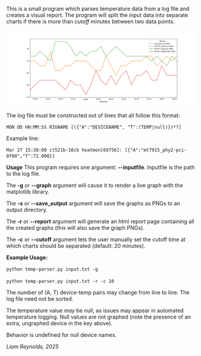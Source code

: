 This is a small program which parses temperature data from a log file and creates a visual report.
The program will split the input data into separate charts if there is more than *cutoff* minutes between two data points.

![Example graph](https://github.com/Counselor-Earl/Temperature-Graphing/blob/main/Temp_data_0.png)

The log file must be constructed out of lines that all follow this format:
~~~
MON DD HH:MM:SS RIGNAME [({"A":"DEVICENAME", "T":(TEMP|null)})*?]
~~~
Example line:
~~~
Mar 27 15:38:00 ct521b-18cb heatmon[69756]: [{"A":"mt7915_phy2-pci-0f00","T":72.000}]
~~~

**Usage**
This program requires one argument: **--inputfile**. Inputfile is the path to the log file.

The **-g** or **--graph** argument will cause it to render a live graph with the matplotlib library.

The **-s** or **--save_output** argument will save the graphs as PNGs to an output directory.

The **-r** or **--report** argument will generate an html report page containing all the created graphs (this will also save the graph PNGs).

The **-c** or **--cutoff** argument lets the user manually set the cutoff time at which charts should be separated (default: 20 minutes).

**Example Usage:**
~~~
python temp-parser.py input.txt -g

python temp-parser.py input.txt -r -c 10
~~~

The number of (A, T) device-temp pairs may change from line to line. The log file need not be sorted.

The temperature value _may_ be null, as issues may appear in automated temperature logging. Null values are not graphed (note the presence of an extra, ungraphed device in the key above).

Behavior is undefined for null device names.

_Liam Reynolds, 2025_
